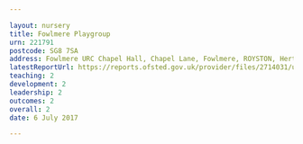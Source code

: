 ```yaml
---

layout: nursery
title: Fowlmere Playgroup
urn: 221791
postcode: SG8 7SA
address: Fowlmere URC Chapel Hall, Chapel Lane, Fowlmere, ROYSTON, Hertfordshire, SG8 7SA
latestReportUrl: https://reports.ofsted.gov.uk/provider/files/2714031/urn/221791.pdf
teaching: 2
development: 2
leadership: 2
outcomes: 2
overall: 2
date: 6 July 2017

---
```


